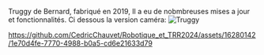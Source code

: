  Truggy de Bernard, fabriqué en 2019,
 Il a eu de nobmbreuses mises a jour et fonctionnalités.
 Ci dessous la version caméra:
![Truggy](https://github.com/CedricChauvet/Robotique_et_TRR2024/assets/16280142/e587798a-a27f-499b-869e-5c0e25686b6e)


https://github.com/CedricChauvet/Robotique_et_TRR2024/assets/16280142/1e70d4fe-7770-4988-b0a5-cd6e21633d79

